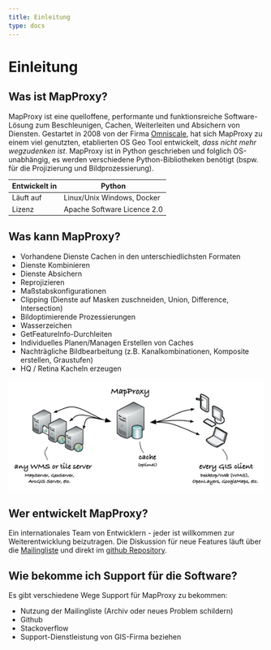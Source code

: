 ```yaml
---
title: Einleitung
type: docs
---
```


<link rel="stylesheet" href="./assets/custom.css">

# Einleitung

## Was ist MapProxy?

MapProxy ist eine quelloffene, performante und funktionsreiche Software-Lösung zum Beschleunigen, Cachen, Weiterleiten und Absichern von Diensten. Gestartet in 2008 von der Firma [Omniscale](https://www.omniscale.de), hat sich MapProxy zu einem viel genutzten, etablierten OS Geo Tool entwickelt, *dass nicht mehr wegzudenken ist*. MapProxy ist in Python geschrieben und folglich OS-unabhängig, es werden verschiedene Python-Bibliotheken benötigt (bspw. für die Projizierung und Bildprozessierung).

| Entwickelt in | Python                      |
|---------------|-----------------------------|
| Läuft auf     | Linux/Unix Windows, Docker  |
| Lizenz        | Apache Software Licence 2.0 |

## Was kann MapProxy?

- Vorhandene Dienste Cachen in den unterschiedlichsten Formaten
- Dienste Kombinieren
- Dienste Absichern
- Reprojizieren
- Maßstabskonfigurationen
- Clipping (Dienste auf Masken zuschneiden, Union, Difference, Intersection)
- Bildoptimierende Prozessierungen
- Wasserzeichen
- GetFeatureInfo-Durchleiten
- Individuelles Planen/Managen Erstellen von Caches
- Nachträgliche Bildbearbeitung (z.B. Kanalkombinationen, Komposite erstellen, Graustufen)
- HQ / Retina Kacheln erzeugen

![Konfig-Überblick.png](/img/mapproxy-overview.png)

## Wer entwickelt MapProxy?
Ein internationales Team von Entwicklern - jeder ist willkommen zur Weiterentwicklung beizutragen. Die Diskussion für neue Features läuft über die [Mailingliste](https://mapproxy.org/support) und direkt im [github Repository](https://github.com/mapproxy).

## Wie bekomme ich Support für die Software?

Es gibt verschiedene Wege Support für MapProxy zu bekommen:
- Nutzung der Mailingliste (Archiv oder neues Problem schildern)
- Github
- Stackoverflow
- Support-Dienstleistung von GIS-Firma beziehen
